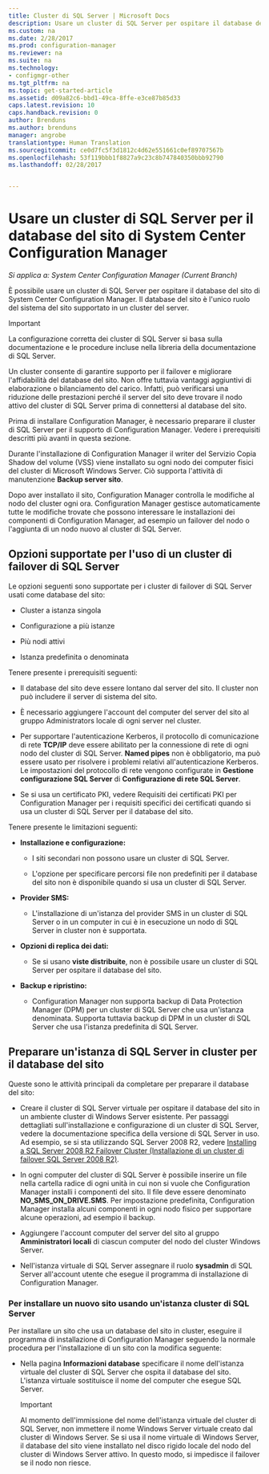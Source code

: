 ```yaml
---
title: Cluster di SQL Server | Microsoft Docs
description: Usare un cluster di SQL Server per ospitare il database del sito di System Center Configuration Manager. Include informazioni sulle opzioni supportate.
ms.custom: na
ms.date: 2/28/2017
ms.prod: configuration-manager
ms.reviewer: na
ms.suite: na
ms.technology:
- configmgr-other
ms.tgt_pltfrm: na
ms.topic: get-started-article
ms.assetid: d09a82c6-bbd1-49ca-8ffe-e3ce87b85d33
caps.latest.revision: 10
caps.handback.revision: 0
author: Brenduns
ms.author: brenduns
manager: angrobe
translationtype: Human Translation
ms.sourcegitcommit: ce0d7fc5f3d1812c4d62e551661c0ef89707567b
ms.openlocfilehash: 53f119bbb1f8827a9c23c8b747840350bbb92790
ms.lasthandoff: 02/28/2017


---
```

# <a name="use-a-sql-server-cluster-for-the-system-center-configuration-manager-site-database"></a>Usare un cluster di SQL Server per il database del sito di System Center Configuration Manager

*Si applica a: System Center Configuration Manager (Current Branch)*


 È possibile usare un cluster di SQL Server per ospitare il database del sito di System Center Configuration Manager. Il database del sito è l'unico ruolo del sistema del sito supportato in un cluster del server.  

> [!IMPORTANT]  
>  La configurazione corretta dei cluster di SQL Server si basa sulla documentazione e le procedure incluse nella libreria della documentazione di SQL Server.  

 Un cluster consente di garantire supporto per il failover e migliorare l'affidabilità del database del sito. Non offre tuttavia vantaggi aggiuntivi di elaborazione o bilanciamento del carico. Infatti, può verificarsi una riduzione delle prestazioni perché il server del sito deve trovare il nodo attivo del cluster di SQL Server prima di connettersi al database del sito.  

 Prima di installare Configuration Manager, è necessario preparare il cluster di SQL Server per il supporto di Configuration Manager. Vedere i prerequisiti descritti più avanti in questa sezione.  

 Durante l'installazione di Configuration Manager il writer del Servizio Copia Shadow del volume (VSS) viene installato su ogni nodo dei computer fisici del cluster di Microsoft Windows Server. Ciò supporta l'attività di manutenzione **Backup server sito**.  

 Dopo aver installato il sito, Configuration Manager controlla le modifiche al nodo del cluster ogni ora. Configuration Manager gestisce automaticamente tutte le modifiche trovate che possono interessare le installazioni dei componenti di Configuration Manager, ad esempio un failover del nodo o l'aggiunta di un nodo nuovo al cluster di SQL Server.  

## <a name="supported-options-for-using-a-sql-server-failover-cluster"></a>Opzioni supportate per l'uso di un cluster di failover di SQL Server

Le opzioni seguenti sono supportate per i cluster di failover di SQL Server usati come database del sito:

-   Cluster a istanza singola  

-   Configurazione a più istanze  

-   Più nodi attivi  

-   Istanza predefinita o denominata  

Tenere presente i prerequisiti seguenti:  

-   Il database del sito deve essere lontano dal server del sito. Il cluster non può includere il server di sistema del sito.  

-   È necessario aggiungere l'account del computer del server del sito al gruppo Administrators locale di ogni server nel cluster.  

-   Per supportare l'autenticazione Kerberos, il protocollo di comunicazione di rete **TCP/IP** deve essere abilitato per la connessione di rete di ogni nodo del cluster di SQL Server. **Named pipes** non è obbligatorio, ma può essere usato per risolvere i problemi relativi all'autenticazione Kerberos. Le impostazioni del protocollo di rete vengono configurate in **Gestione configurazione SQL Server** di **Configurazione di rete SQL Server**.  

-   Se si usa un certificato PKI, vedere Requisiti dei certificati PKI per Configuration Manager per i requisiti specifici dei certificati quando si usa un cluster di SQL Server per il database del sito.  

Tenere presente le limitazioni seguenti:  

-   **Installazione e configurazione:**  

    -   I siti secondari non possono usare un cluster di SQL Server.  

    -   L'opzione per specificare percorsi file non predefiniti per il database del sito non è disponibile quando si usa un cluster di SQL Server.  

-   **Provider SMS:**  

    -   L'installazione di un'istanza del provider SMS in un cluster di SQL Server o in un computer in cui è in esecuzione un nodo di SQL Server in cluster non è supportata.  

-   **Opzioni di replica dei dati:**  

    -   Se si usano **viste distribuite**, non è possibile usare un cluster di SQL Server per ospitare il database del sito.  

-   **Backup e ripristino:**  

    -   Configuration Manager non supporta backup di Data Protection Manager (DPM) per un cluster di SQL Server che usa un'istanza denominata. Supporta tuttavia backup di DPM in un cluster di SQL Server che usa l'istanza predefinita di SQL Server.  

## <a name="prepare-a-clustered-sql-server-instance-for-the-site-database"></a>Preparare un'istanza di SQL Server in cluster per il database del sito  

Queste sono le attività principali da completare per preparare il database del sito:

-   Creare il cluster di SQL Server virtuale per ospitare il database del sito in un ambiente cluster di Windows Server esistente. Per passaggi dettagliati sull'installazione e configurazione di un cluster di SQL Server, vedere la documentazione specifica della versione di SQL Server in uso. Ad esempio, se si sta utilizzando SQL Server 2008 R2, vedere [Installing a SQL Server 2008 R2 Failover Cluster (Installazione di un cluster di failover SQL Server 2008 R2)](http://go.microsoft.com/fwlink/p/?LinkId=240231).  

-   In ogni computer del cluster di SQL Server è possibile inserire un file nella cartella radice di ogni unità in cui non si vuole che Configuration Manager installi i componenti del sito. Il file deve essere denominato **NO_SMS_ON_DRIVE.SMS**. Per impostazione predefinita, Configuration Manager installa alcuni componenti in ogni nodo fisico per supportare alcune operazioni, ad esempio il backup.  

-   Aggiungere l'account computer del server del sito al gruppo **Amministratori locali** di ciascun computer del nodo del cluster Windows Server.  

-   Nell'istanza virtuale di SQL Server assegnare il ruolo **sysadmin** di SQL Server all'account utente che esegue il programma di installazione di Configuration Manager.  

### <a name="to-install-a-new-site-using-a-clustered-sql-server"></a>Per installare un nuovo sito usando un'istanza cluster di SQL Server  
 Per installare un sito che usa un database del sito in cluster, eseguire il programma di installazione di Configuration Manager seguendo la normale procedura per l'installazione di un sito con la modifica seguente:  

-   Nella pagina **Informazioni database** specificare il nome dell'istanza virtuale del cluster di SQL Server che ospita il database del sito. L'istanza virtuale sostituisce il nome del computer che esegue SQL Server.  

    > [!IMPORTANT]  
    >  Al momento dell'immissione del nome dell'istanza virtuale del cluster di SQL Server, non immettere il nome Windows Server virtuale creato dal cluster di Windows Server. Se si usa il nome virtuale di Windows Server, il database del sito viene installato nel disco rigido locale del nodo del cluster di Windows Server attivo. In questo modo, si impedisce il failover se il nodo non riesce.  

